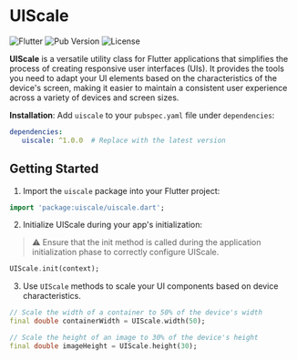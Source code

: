 # UIScale

![Flutter](https://img.shields.io/badge/Flutter-2.0+-blue.svg)
![Pub Version](https://img.shields.io/pub/v/uiscale)
![License](https://img.shields.io/badge/License-BSD-green.svg)

**UIScale** is a versatile utility class for Flutter applications that simplifies the process of creating responsive user interfaces (UIs). It provides the tools you need to adapt your UI elements based on the characteristics of the device's screen, making it easier to maintain a consistent user experience across a variety of devices and screen sizes.

**Installation**: Add `uiscale` to your `pubspec.yaml` file under `dependencies`:

```yaml
dependencies:
   uiscale: ^1.0.0  # Replace with the latest version
```

## Getting Started

1. Import the `uiscale` package into your Flutter project:

```dart
import 'package:uiscale/uiscale.dart';
```

2. Initialize UIScale during your app's initialization:
   
> :warning: Ensure that the init method is called during the application initialization phase to correctly configure UIScale.

```dart
UIScale.init(context);
```

3. Use `UIScale` methods to scale your UI components based on device characteristics.

```dart
// Scale the width of a container to 50% of the device's width
final double containerWidth = UIScale.width(50);

// Scale the height of an image to 30% of the device's height
final double imageHeight = UIScale.height(30);
```
